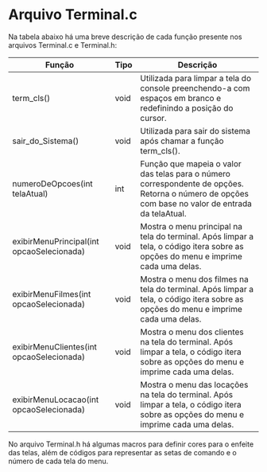 # Arquivo Terminal.c

Na tabela abaixo há uma breve descrição de cada função presente nos arquivos Terminal.c e Terminal.h:

| Função | Tipo | Descrição |
|---|---|---|
|term_cls() | void | Utilizada para limpar a tela do console preenchendo-a com espaços em branco e redefinindo a posição do cursor.|
|sair_do_Sistema() | void |Utilizada para sair do sistema após chamar a função term_cls().|
|numeroDeOpcoes(int telaAtual)|int | Função que mapeia o valor das telas para o número correspondente de opções. Retorna o número de opções com base no valor de entrada da telaAtual.|
|exibirMenuPrincipal(int opcaoSelecionada)| void  | Mostra o menu principal na tela do terminal. Após limpar a tela, o código itera sobre as opções do menu e imprime cada uma delas.|
|exibirMenuFilmes(int opcaoSelecionada)|void| Mostra o menu dos filmes na tela do terminal. Após limpar a tela, o código itera sobre as opções do menu e imprime cada uma delas.|
|exibirMenuClientes(int opcaoSelecionada) |void | Mostra o menu dos clientes na tela do terminal. Após limpar a tela, o código itera sobre as opções do menu e imprime cada uma delas. |
|exibirMenuLocacao(int opcaoSelecionada) |void | Mostra o menu das locações na tela do terminal. Após limpar a tela, o código itera sobre as opções do menu e imprime cada uma delas. |

No arquivo Terminal.h há algumas macros para definir cores para o enfeite das telas, além de códigos para representar as setas de comando e o número de cada tela do menu. 
